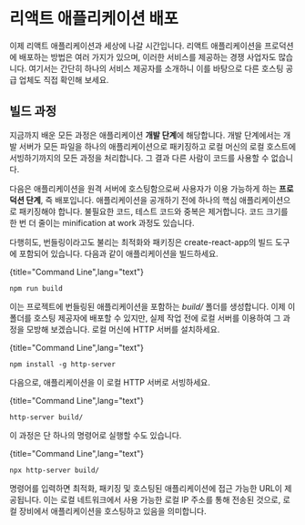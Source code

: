 # 리액트 애플리케이션 배포

이제 리액트 애플리케이션과 세상에 나갈 시간입니다. 리액트 애플리케이션을 프로덕션에 배포하는 방법은 여러 가지가 있으며, 이러한 서비스를 제공하는 경쟁 사업자도 많습니다. 여기서는 간단히 하나의 서비스 제공자를 소개하니 이를 바탕으로 다른 호스팅 공급 업체도 직접 확인해 보세요.

## 빌드 과정

지금까지 배운 모든 과정은 애플리케이션 **개발 단계**에 해당합니다. 개발 단계에서는 개발 서버가 모든 파일을 하나의 애플리케이션으로 패키징하고 로컬 머신의 로컬 호스트에 서빙하기까지의 모든 과정을 처리합니다. 그 결과 다른 사람이 코드를 사용할 수 없습니다.

다음은 애플리케이션을 원격 서버에 호스팅함으로써 사용자가 이용 가능하게 하는 **프로덕션 단계**, 즉 배포입니다. 애플리케이션을 공개하기 전에 하나의 핵심 애플리케이션으로 패키징해야 합니다. 불필요한 코드, 테스트 코드와 중복은 제거합니다. 코드 크기를 한 번 더 줄이는 minification at work 과정도 있습니다.

다행히도, 번들링이라고도 불리는 최적화와 패키징은 create-react-app의 빌드 도구에 포함되어 있습니다. 다음과 같이 애플리케이션을 빌드하세요.

{title="Command Line",lang="text"}
~~~~~~~
npm run build
~~~~~~~

이는 프로젝트에 번들링된 애플리케이션을 포함하는 *build/* 폴더를 생성합니다. 이제 이 폴더를 호스팅 제공자에 배포할 수 있지만, 실제 작업 전에 로컬 서버를 이용하여 그 과정을 모방해 보겠습니다. 로컬 머신에 HTTP 서버를 설치하세요.

{title="Command Line",lang="text"}
~~~~~~~
npm install -g http-server
~~~~~~~

다음으로, 애플리케이션을 이 로컬 HTTP 서버로 서빙하세요.

{title="Command Line",lang="text"}
~~~~~~~
http-server build/
~~~~~~~

이 과정은 단 하나의 명령어로 실행할 수도 있습니다.

{title="Command Line",lang="text"}
~~~~~~~
npx http-server build/
~~~~~~~

명령어를 입력하면 최적화, 패키징 및 호스팅된 애플리케이션에 접근 가능한 URL이 제공됩니다. 이는 로컬 네트워크에서 사용 가능한 로컬 IP 주소를 통해 전송된 것으로, 로컬 장비에서 애플리케이션을 호스팅하고 있음을 의미합니다.